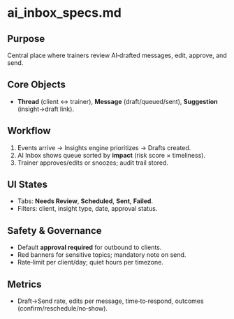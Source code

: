 # ai_inbox_specs.md

## Purpose

Central place where trainers review AI‑drafted messages, edit, approve, and send.

## Core Objects

* **Thread** (client ↔ trainer), **Message** (draft/queued/sent), **Suggestion** (insight→draft link).

## Workflow

1. Events arrive → Insights engine prioritizes → Drafts created.
2. AI Inbox shows queue sorted by **impact** (risk score × timeliness).
3. Trainer approves/edits or snoozes; audit trail stored.

## UI States

* Tabs: **Needs Review**, **Scheduled**, **Sent**, **Failed**.
* Filters: client, insight type, date, approval status.

## Safety & Governance

* Default **approval required** for outbound to clients.
* Red banners for sensitive topics; mandatory note on send.
* Rate‑limit per client/day; quiet hours per timezone.

## Metrics

* Draft→Send rate, edits per message, time‑to‑respond, outcomes (confirm/reschedule/no‑show).
